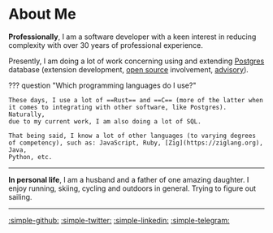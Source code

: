 # About Me

__Professionally__, I am a software developer with a keen interest in reducing complexity with over 30 years of professional
experience.

Presently, I am doing a lot of work concerning using and extending [Postgres](postgres) database (extension development, [open source](opensource)
involvement, [advisory](/call/consulting)). 

??? question "Which programming languages do I use?"

    These days, I use a lot of ==Rust== and ==C== (more of the latter when it comes to integrating with other software, like Postgres). Naturally,
    due to my current work, I am also doing a lot of SQL.

    That being said, I know a lot of other languages (to varying degrees of competency), such as: JavaScript, Ruby, [Zig](https://ziglang.org), Java,
    Python, etc.
    

---

__In personal life__, I am a husband and a father of one amazing daughter. I enjoy running, skiing, cycling and outdoors in general. Trying to figure out
sailing.

---

[:simple-github:](https://github.com/yrashk)
[:simple-twitter:](https://twitter.com/yrashk)
[:simple-linkedin:](https://www.linkedin.com/in/yrashk)
[:simple-telegram:](https://t.me/yrashk)
